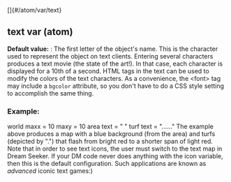 []{#/atom/var/text}
  ## text var (atom)
  **Default value:**
  :   The first letter of the object\'s name.
  This is the character used to represent the object on text clients.
  Entering several characters produces a text movie (the state of the
  art!). In that case, each character is displayed for a 10th of a second.
  HTML tags in the text can be used to modify the colors of the text
  characters. As a convenience, the \<font\> tag may include a `bgcolor`
  attribute, so you don\'t have to do a CSS style setting to accomplish
  the same thing.
  ### Example:
  world maxx = 10 maxy = 10 area text = \" \" turf text = \"\...\...\"
  The example above produces a map with a blue background (from the area)
  and turfs (depicted by \".\") that flash from bright red to a shorter
  span of light red.
  Note that in order to see text icons, the user must switch to the text
  map in Dream Seeker. If your DM code never does anything with the icon
  variable, then this is the default configuration. Such applications are
  known as *advanced* iconic text games:)